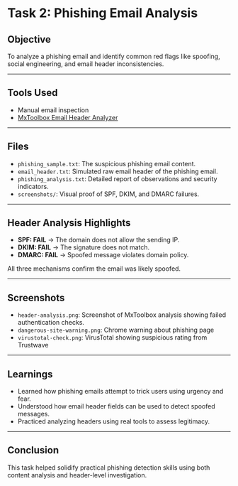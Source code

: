 # Task 2: Phishing Email Analysis

## Objective
To analyze a phishing email and identify common red flags like spoofing, social engineering, and email header inconsistencies.

---

## Tools Used
- Manual email inspection
- [MxToolbox Email Header Analyzer](https://mxtoolbox.com/EmailHeaders.aspx)

---

## Files
- `phishing_sample.txt`: The suspicious phishing email content.
- `email_header.txt`: Simulated raw email header of the phishing email.
- `phishing_analysis.txt`: Detailed report of observations and security indicators.
- `screenshots/`: Visual proof of SPF, DKIM, and DMARC failures.

---

## Header Analysis Highlights
- **SPF: FAIL** → The domain does not allow the sending IP.
- **DKIM: FAIL** → The signature does not match.
- **DMARC: FAIL** → Spoofed message violates domain policy.

All three mechanisms confirm the email was likely spoofed.

---

## Screenshots
- `header-analysis.png`: Screenshot of MxToolbox analysis showing failed authentication checks.
- `dangerous-site-warning.png`: Chrome warning about phishing page
- `virustotal-check.png`: VirusTotal showing suspicious rating from Trustwave

---

## Learnings
- Learned how phishing emails attempt to trick users using urgency and fear.
- Understood how email header fields can be used to detect spoofed messages.
- Practiced analyzing headers using real tools to assess legitimacy.

---

## Conclusion
This task helped solidify practical phishing detection skills using both content analysis and header-level investigation.
